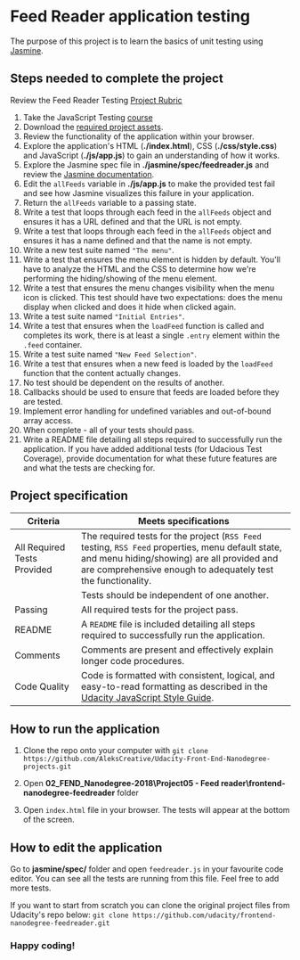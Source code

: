 # Feed Reader application testing

The purpose of this project is to learn the basics of unit testing using [Jasmine](http://jasmine.github.io/).


## Steps needed to complete the project

Review the Feed Reader Testing [Project Rubric](https://review.udacity.com/#!/projects/3442558598/rubric)

1. Take the JavaScript Testing [course](https://www.udacity.com/course/ud549)
2. Download the [required project assets](http://github.com/udacity/frontend-nanodegree-feedreader).
3. Review the functionality of the application within your browser.
4. Explore the application's HTML (**./index.html**), CSS (**./css/style.css**) and JavaScript (**./js/app.js**) to gain an understanding of how it works.
5. Explore the Jasmine spec file in **./jasmine/spec/feedreader.js** and review the [Jasmine documentation](http://jasmine.github.io).
6. Edit the `allFeeds` variable in **./js/app.js** to make the provided test fail and see how Jasmine visualizes this failure in your application.
7. Return the `allFeeds` variable to a passing state.
8. Write a test that loops through each feed in the `allFeeds` object and ensures it has a URL defined and that the URL is not empty.
9. Write a test that loops through each feed in the `allFeeds` object and ensures it has a name defined and that the name is not empty.
10. Write a new test suite named `"The menu"`.
11. Write a test that ensures the menu element is hidden by default. You'll have to analyze the HTML and the CSS to determine how we're performing the hiding/showing of the menu element.
12. Write a test that ensures the menu changes visibility when the menu icon is clicked. This test should have two expectations: does the menu display when clicked and does it hide when clicked again.
13. Write a test suite named `"Initial Entries"`.
14. Write a test that ensures when the `loadFeed` function is called and completes its work, there is at least a single `.entry` element within the `.feed` container.
15. Write a test suite named `"New Feed Selection"`.
16. Write a test that ensures when a new feed is loaded by the `loadFeed` function that the content actually changes.
17. No test should be dependent on the results of another.
18. Callbacks should be used to ensure that feeds are loaded before they are tested.
19. Implement error handling for undefined variables and out-of-bound array access.
20. When complete - all of your tests should pass.
21. Write a README file detailing all steps required to successfully run the application. If you have added additional tests (for Udacious Test Coverage),  provide documentation for what these future features are and what the tests are checking for.

## Project specification

| Criteria | Meets specifications |
|----------|----------|
| All Required Tests Provided     | The required tests for the project (`RSS Feed` testing, `RSS Feed` properties, menu default state, and menu hiding/showing) are all provided and are comprehensive enough to adequately test the functionality.      |
|     | Tests should be independent of one another.     |
| Passing    | All required tests for the project pass. |
| README | A `README` file is included detailing all steps required to successfully run the application.|
| Comments | Comments are present and effectively explain longer code procedures.|
| Code Quality | Code is formatted with consistent, logical, and easy-to-read formatting as described in the [Udacity JavaScript Style Guide](http://udacity.github.io/frontend-nanodegree-styleguide/javascript.html). |

## How to run the application

1. Clone the repo onto your computer with `git clone https://github.com/AleksCreative/Udacity-Front-End-Nanodegree-projects.git`

2. Open **02_FEND_Nanodegree-2018\Project05 - Feed reader\frontend-nanodegree-feedreader** folder

3. Open `index.html` file in your browser. The tests will appear at the bottom of the screen.

## How to edit the application

Go to **jasmine/spec/** folder and open `feedreader.js` in your favourite code editor. You can see all the tests are running from this file. Feel free to add more tests.

If you want to start from scratch you can clone the original project files from Udacity's repo below:
`git clone https://github.com/udacity/frontend-nanodegree-feedreader.git`

### Happy coding!
